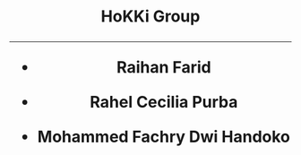 <div align="center">
  <h1 align="center">
    HoKKi Group
  <hr />
  <hl>
  <ul>
    <li> <p> Raihan Farid </p> </li>
    <li> <p> Rahel Cecilia Purba </p> </li>
    <li> <p> Mohammed Fachry Dwi Handoko </p> </li>
  </ul>
</div>
